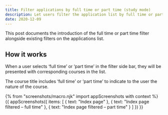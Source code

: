 ```yaml
---
title: Filter applications by full time or part time (study mode)
description: Let users filter the application list by full time or part time courses
date: 2020-12-09
---
```


This post documents the introduction of the full time or part time filter alongside existing filters on the applications list.

## How it works

When a user selects ‘full time’ or ‘part time’ in the filter side bar, they will be presented with corresponding courses in the list.

The course title includes ‘full time’ or ‘part time’ to indicate to the user the nature of the course.

{% from "screenshots/macro.njk" import appScreenshots with context %}
{{ appScreenshots({
  items: [
    {
      text: "Index page"
    },
    {
      text: "Index page filtered – full time"
    },
    {
      text: "Index page filtered – part time"
    }
  ]
}) }}
